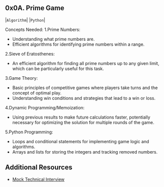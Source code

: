 ## 0x0A. Prime Game
|`Algorithm`|  |`Python`|

Concepts Needed:
 1.Prime Numbers:
- Understanding what prime numbers are.
- Efficient algorithms for identifying prime numbers within a range.
 
2.Sieve of Eratosthenes:
- An efficient algorithm for finding all prime numbers up to any given limit, which can be particularly useful for this task.
 
3.Game Theory:

- Basic principles of competitive games where players take turns and the concept of optimal play.
- Understanding win conditions and strategies that lead to a win or loss.

 4.Dynamic Programming/Memoization:
- Using previous results to make future calculations faster, potentially necessary for optimizing the solution for multiple rounds of the game.

 5.Python Programming:

- Loops and conditional statements for implementing game logic and algorithms.
- Arrays and lists for storing the integers and tracking removed numbers.

## Additional Resources
+ [Mock Technical Interview](https://intranet.alxswe.com/rltoken/h176d28650FiZFWhWw9_Sg)
